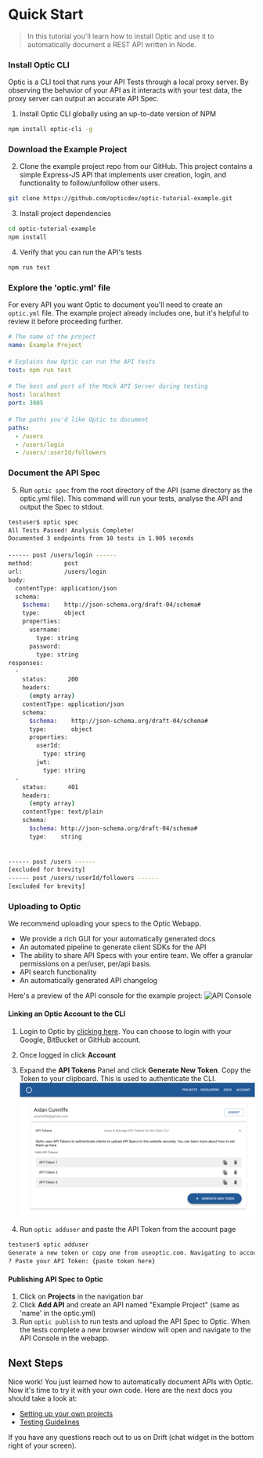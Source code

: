 # Quick Start
> In this tutorial you'll learn how to install Optic and use it to automatically document a REST API written in Node. 

### Install Optic CLI
Optic is a CLI tool that runs your API Tests through a local proxy server. By observing the behavior of your API as it interacts with your test data, the proxy server can output an accurate API Spec.

1. Install Optic CLI globally using an up-to-date version of NPM  
```bash
npm install optic-cli -g
```

### Download the Example Project
2. Clone the example project repo from our GitHub. This project contains a simple Express-JS API that implements user creation, login, and functionality to follow/unfollow other users. 
```bash
git clone https://github.com/opticdev/optic-tutorial-example.git
``` 
3. Install project dependencies
 ```bash
cd optic-tutorial-example
npm install
```

4. Verify that you can run the API's tests
```bash
npm run test
```

### Explore the 'optic.yml' file
For every API you want Optic to document you'll need to create an `optic.yml` file. The example project already includes one, but it's helpful to review it before proceeding further. 

```yaml
# The name of the project
name: Example Project

# Explains how Optic can run the API tests
test: npm run test

# The host and port of the Mock API Server during testing
host: localhost
port: 3005

# The paths you'd like Optic to document
paths:
  - /users
  - /users/login
  - /users/:userId/followers
``` 

### Document the API Spec
5. Run `optic spec` from the root directory of the API (same directory as the optic.yml file). This command will run your tests, analyse the API and output the Spec to stdout. 

```bash
testuser$ optic spec
All Tests Passed! Analysis Complete!
Documented 3 endpoints from 10 tests in 1.905 seconds

------ post /users/login ------
method:         post
url:            /users/login
body: 
  contentType: application/json
  schema: 
    $schema:    http://json-schema.org/draft-04/schema#
    type:       object
    properties: 
      username: 
        type: string
      password: 
        type: string
responses: 
  - 
    status:      200
    headers: 
      (empty array)
    contentType: application/json
    schema: 
      $schema:    http://json-schema.org/draft-04/schema#
      type:       object
      properties: 
        userId: 
          type: string
        jwt: 
          type: string
  - 
    status:      401
    headers: 
      (empty array)
    contentType: text/plain
    schema: 
      $schema: http://json-schema.org/draft-04/schema#
      type:    string


------ post /users ------
[excluded for brevity]
------ post /users/:userId/followers ------
[excluded for brevity]

``` 

### Uploading to Optic 
We recommend uploading your specs to the Optic Webapp. 
- We provide a rich GUI for your automatically generated docs 
- An automated pipeline to generate client SDKs for the API
- The ability to share API Specs with your entire team. We offer a granular permissions on a per/user, per/api basis.  
- API search functionality 
- An automatically generated API changelog 

Here's a preview of the API console for the example project:
![API Console](https://useoptic.com/static/doc-example-796a9fa2d62ae4d31ecf1388635a1691.png)

#### Linking an Optic Account to the CLI
1. Login to Optic by [clicking here](https://app.useoptic.com/#/login). You can choose to login with your Google, BitBucket or GitHub account. 

2. Once logged in click **Account**
3. Expand the **API Tokens** Panel and click **Generate New Token**. Copy the Token to your clipboard. This is used to authenticate the CLI. 
![Account Token Creation](_images/create-account-token.png)
4. Run `optic adduser` and paste the API Token from the account page 
```bash
testuser$ optic adduser
Generate a new token or copy one from useoptic.com. Navigating to account page now...
? Paste your API Token: {paste token here} 
```

#### Publishing API Spec to Optic
1. Click on **Projects** in the navigation bar
2. Click **Add API** and create an API named "Example Project" (same as 'name' in the optic.yml)
3. Run `optic publish` to run tests and upload the API Spec to Optic. When the tests complete a new browser window will open and navigate to the API Console in the webapp. 


## Next Steps
Nice work! You just learned how to automatically document APIs with Optic. Now it's time to try it with your own code. Here are the next docs you should take a look at: 

- [Setting up your own projects](/setup/project-setup)
- [Testing Guidelines](/setup/testing-guidelines)

If you have any questions reach out to us on Drift (chat widget in the bottom right of your screen). 
